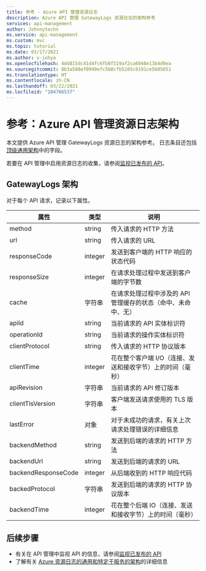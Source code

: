 ```yaml
---
title: 参考 - Azure API 管理资源日志
description: Azure API 管理 GatewayLogs 资源日志的架构参考
services: api-management
author: Johnnytechn
ms.service: api-management
ms.custom: mvc
ms.topic: tutorial
ms.date: 03/17/2021
ms.author: v-johya
ms.openlocfilehash: 4dd815dc41d4fc6fb8f519af2ca6048e13b4d9ea
ms.sourcegitcommit: 8b3a588ef0949efc5b0cfb5285c8191ce5b05651
ms.translationtype: HT
ms.contentlocale: zh-CN
ms.lasthandoff: 03/22/2021
ms.locfileid: "104766537"
---
```

# <a name="reference-api-management-resource-log-schema"></a>参考：Azure API 管理资源日志架构

本文提供 Azure API 管理 GatewayLogs 资源日志的架构参考。 日志条目还包括[顶级通用架构](../azure-monitor/essentials/resource-logs-schema.md#top-level-common-schema)中的字段。

若要在 API 管理中启用资源日志的收集，请参阅[监视已发布的 API](api-management-howto-use-azure-monitor.md#resource-logs)。

## <a name="gatewaylogs-schema"></a>GatewayLogs 架构

对于每个 API 请求，记录以下属性。

| 属性  | 类型 | 说明 |
| ------------- | ------------- | ------------- |
| method | string | 传入请求的 HTTP 方法 |
| url | string | 传入请求的 URL |
| responseCode | integer | 发送到客户端的 HTTP 响应的状态代码 |
| responseSize | integer | 在请求处理过程中发送到客户端的字节数 | 
| cache | 字符串 | 在请求处理过程中涉及的 API 管理缓存的状态（命中、未命中、无） | 
| apiId | string | 当前请求的 API 实体标识符 | 
| operationId | string | 当前请求的操作实体标识符 | 
| clientProtocol | string | 传入请求的 HTTP 协议版本 |
| clientTime | integer | 花在整个客户端 I/O（连接、发送和接收字节）上的时间（毫秒） | 
| apiRevision | 字符串 | 当前请求的 API 修订版本 | 
| clientTlsVersion| 字符串 | 客户端发送请求使用的 TLS 版本 |
| lastError | 对象 | 对于未成功的请求，有关上次请求处理错误的详细信息 | 
| backendMethod | string | 发送到后端的请求的 HTTP 方法 |
| backendUrl | string | 发送到后端的请求的 URL |
| backendResponseCode | integer | 从后端收到的 HTTP 响应代码 |
| backedProtocol | 字符串 | 发送到后端的请求的 HTTP 协议版本 |
| backendTime | integer | 花在整个后端 IO（连接、发送和接收字节）上的时间（毫秒） | 


## <a name="next-steps"></a>后续步骤

* 有关在 API 管理中监视 API 的信息，请参阅[监视已发布的 API](api-management-howto-use-azure-monitor.md)
* 了解有关 [Azure 资源日志的通用和特定于服务的架构](../azure-monitor/essentials/resource-logs-schema.md)的详细信息


